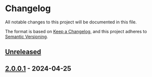 # Changelog

All notable changes to this project will be documented in this file.

The format is based on [Keep a Changelog](https://keepachangelog.com/en/1.0.0/),
and this project adheres to [Semantic Versioning](https://semver.org/spec/v2.0.0.html).

## [Unreleased]

## [2.0.0.1] - 2024-04-25

[Unreleased]: https://github.com/baynezy/NHSNumberGenerator/compare/2.0.0.1...HEAD

[2.0.0.1]: https://github.com/baynezy/NHSNumberGenerator/compare/4a1504021dde423df19dadbbf8b42b210b86c96a...2.0.0.1
